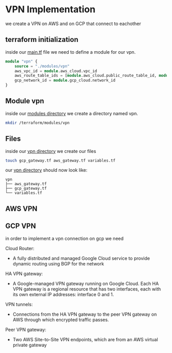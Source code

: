 VPN Implementation
==================
we create a VPN on AWS and on GCP that connect to eachother 

## terraform initialization
inside our [main.tf](../terraform/main.tf) file we need to define a module for our vpn.
```tf main.tf
module "vpn" {
    source = "./modules/vpn"
    aws_vpc_id = module.aws_cloud.vpc_id
    aws_route_table_ids = [module.aws_cloud.public_route_table_id, module.aws_cloud.private_route_table_id]
    gcp_network_id = module.gcp_cloud.network_id
}
```
## Module vpn

inside our [modules directory](../terraform/modules/) we create a directory named vpn.
```sh
mkdir /terraform/modules/vpn
```

## Files
inside our [vpn directory](../terraform/modules/vpn/) we create our files 

```sh 
touch gcp_gateway.tf aws_gateway.tf variables.tf
```
our [vpn directory](../terraform/modules/vpn/) should now look like:
```
vpn
├── aws_gateway.tf
├── gcp_gateway.tf
└── variables.tf
```
## AWS VPN



## GCP VPN

in order to implement a vpn connection on gcp we need

Cloud Router: 
* A fully distributed and managed Google Cloud service to provide dynamic routing using BGP for the network


HA VPN gateway:
* A Google-managed VPN gateway running on Google Cloud. Each HA VPN gateway is a regional resource that has two interfaces, each with its own external IP addresses: interface 0 and 1.

VPN tunnels: 
* Connections from the HA VPN gateway to the peer VPN gateway on AWS through which encrypted traffic passes.

Peer VPN gateway: 
* Two AWS Site-to-Site VPN endpoints, which are from an AWS virtual private gateway 


